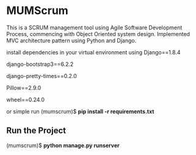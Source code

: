 # MUMScrum #

This is a SCRUM management tool using Agile Software Development Process, commencing with Object Oriented system design. Implemented MVC architecture pattern using Python and Django.

install dependencies in your virtual environment using
Django==1.8.4

django-bootstrap3==6.2.2

django-pretty-times==0.2.0

Pillow==2.9.0

wheel==0.24.0

or simple run
<path to project>(mumscrum)$ **pip install -r requirements.txt**

## Run the Project ##
<path to project>(mumscrum)$ **python manage.py runserver**